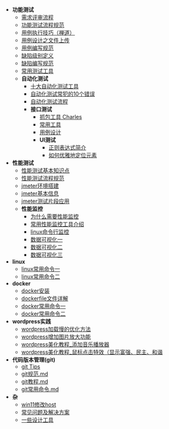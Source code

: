 * **功能测试**
   * [需求评审流程](md/需求评审流程.md)
   * [功能测试流程规范](md/功能测试流程规范.md)
   * [用例执行技巧（禅道）](md/测试用例执行技巧（禅道）.md)
   * [用例设计之文件上传](md/测试用例设计文件上传.md)
   * [用例编写规范](md/用例编写规范.md)
   * [缺陷级别定义](md/缺陷级别定义.md)
   * [缺陷编写规范](md/缺陷编写规范.md)
   * [常用测试工具](md/常用测试工具.md)
   * **自动化测试**
     * [十大自动化测试工具](md/十大自动化测试工具.md)
     * [自动化测试常犯的10个错误](md/自动化测试常犯的10个错误.md)
     * [自动化测试流程](md/自动化测试流程.md)
     * **接口测试**
       * [抓包工具 Charles](md/Charles.md)
       * [常用工具](md/接口测试常用工具.md)
       * [用例设计](md/接口测试用例设计.md)
       * **UI测试**
         * [正则表达式简介](md/正则表达式简介.md)
         * [如何优雅地定位元素](md/如何优雅地定位元素.md)
* **性能测试**
   * [性能测试基本知识点](md/性能测试基本知识点.md)
   * [性能测试流程规范](md/性能测试流程规范.md)
   * [jmeter环境搭建](md/jmeter环境搭建.md)
   * [jmeter基本信息](md/jmeter基本信息.md)
   * [jmeter测试片段应用](md/jmeter测试片段应用.md)
   * **性能监控**
     * [为什么需要性能监控](md/为什么需要性能监控.md)
     * [常用性能监控工具介绍](md/常用性能监控工具.md)
     * [linux命令行监控](md/linux命令行监控.md)
     * [数据可视化一](md/性能监控（三）jmeter数据可视化展示jmetergrafanainfluxdb监控.md)
     * [数据可视化二](md/性能监控（四）jmeter数据可视化展示docker容器化部署grafanainfluxdb.md)
     * [数据可视化三](md/性能监控（五）jmeter数据可视化展示docker容器化部署grafanapromethe.md)
* **linux**
   * [linux常用命令一](md/linux常用命令一.md)
   * [linux常用命令二](md/linux常用命令二.md)
* **docker**
   * [docker安装](md/docker安装.md)
   * [dockerfile文件详解](md/dockerfile文件详解.md)
   * [docker常用命令一](md/docker常用命令一.md)
   * [docker常用命令二](md/docker常用命令二.md)
* **wordpress实践**
   * [wordpress加载慢的优化方法](md/wordpress加载慢的优化方法.md)
   * [wordpress增加图片放大功能](md/wordpress增加图片放大功能.md)
   * [wordpress美化教程_添加音乐播放器](md/wordpress美化教程_添加音乐播放器.md)
   * [wordpress美化教程_鼠标点击特效（显示富强、民主、和谐](md/wordpress美化教程_鼠标点击特效（显示富强、民主、和谐.md)
* **代码版本管理(git)**
   * [git Tips](md/gitTips.md)
   * [git规范.md](md/git规范.md)
   * [git教程.md](md/git教程.md)
   * [git常用命令.md](md/git常用命令.md)
* **杂**
   * [win11修改host](md/win11修改host.md)
   * [常见问题及解决方案](md/常见问题及解决方案.md)
   * [一些设计工具](md/设计工具.md)

